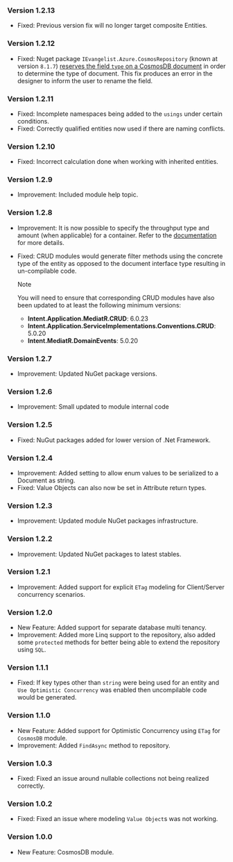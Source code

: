 ### Version 1.2.13

- Fixed: Previous version fix will no longer target composite Entities.

### Version 1.2.12

- Fixed: Nuget package `IEvangelist.Azure.CosmosRepository` (known at version `8.1.7`) [reserves the field `type` on a CosmosDB document](https://github.com/IEvangelist/azure-cosmos-dotnet-repository/issues/50) in order to determine the type of document. This fix produces an error in the designer to inform the user to rename the field.

### Version 1.2.11

- Fixed: Incomplete namespaces being added to the `usings` under certain conditions.
- Fixed: Correctly qualified entities now used if there are naming conflicts.

### Version 1.2.10

- Fixed: Incorrect calculation done when working with inherited entities.

### Version 1.2.9

- Improvement: Included module help topic.

### Version 1.2.8

- Improvement: It is now possible to specify the throughput type and amount (when applicable) for a container. Refer to the [documentation](https://docs.intentarchitect.com/articles/modules-dotnet/intent-cosmosdb/intent-cosmosdb.html#throughput) for more details.
- Fixed: CRUD modules would generate filter methods using the concrete type of the entity as opposed to the document interface type resulting in un-compilable code.

  > [!NOTE]
  >
  > You will need to ensure that corresponding CRUD modules have also been updated to at least the following minimum versions:
  >
  > - **Intent.Application.MediatR.CRUD**: 6.0.23
  > - **Intent.Application.ServiceImplementations.Conventions.CRUD**: 5.0.20
  > - **Intent.MediatR.DomainEvents**: 5.0.20

### Version 1.2.7

- Improvement: Updated NuGet package versions.

### Version 1.2.6

- Improvement: Small updated to module internal code

### Version 1.2.5

- Fixed: NuGut packages added for lower version of .Net Framework.

### Version 1.2.4

- Improvement: Added setting to allow enum values to be serialized to a Document as string.
- Fixed: Value Objects can also now be set in Attribute return types.

### Version 1.2.3

- Improvement: Updated module NuGet packages infrastructure.

### Version 1.2.2

- Improvement: Updated NuGet packages to latest stables.

### Version 1.2.1

- Improvement: Added support for explicit `ETag` modeling for Client/Server concurrency scenarios.

### Version 1.2.0

- New Feature: Added support for separate database multi tenancy.
- Improvement: Added more Linq support to the repository, also added some `protected` methods for better being able to extend the repository using `SQL`.

### Version 1.1.1

- Fixed: If key types other than `string` were being used for an entity and `Use Optimistic Concurrency` was enabled then uncompilable code would be generated.

### Version 1.1.0

- New Feature: Added support for Optimistic Concurrency using `ETag` for `CosmosDB` module.
- Improvement: Added `FindAsync` method to repository.

### Version 1.0.3

- Fixed: Fixed an issue around nullable collections not being realized correctly.

### Version 1.0.2

- Fixed: Fixed an issue where modeling `Value Object`s was not working.

### Version 1.0.0

- New Feature: CosmosDB module.
